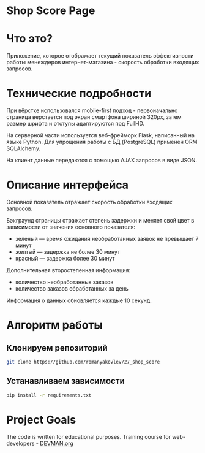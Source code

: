 # Shop Score Page

# Что это?

Приложение, которое отображает текущий показатель эффективности работы менеждеров интернет-магазина - скорость обработки входящих запросов.

# Технические подробности

При вёрстке использовался mobile-first подход - первоначально страница верстается под экран смартфона шириной 320px, затем размер шрифта и отступы адаптируются под FullHD.

На серверной части используется веб-фрейморк Flask, написанный на языке Python. Для упрощения работы с БД (PostgreSQL) применен ORM SQLAlchemy.

На клиент данные передаются с помощью AJAX запросов в виде JSON.


# Описание интерфейса

Основной показатель отражает скорость обработки входящих запросов.

Бэкграунд страницы отражает степень задержки и  меняет свой цвет в зависимости от значения основного показателя:
- зеленый — время ожидания необработанных заявок не превышает 7 минут
- желтый — задержка не более 30 минут
- красный — задержка более 30 минут

Дополнительная второстепенная информация:
- количество необработанных заказов
- количество заказов обработанных за день

Информация о данных обновляется каждые 10 секунд.

# Алгоритм работы

## Клонируем репозиторий

```sh
git clone https://github.com/romanyakovlev/27_shop_score
```

## Устанавливаем зависимости

```sh
pip install -r requirements.txt
```

# Project Goals

The code is written for educational purposes. Training course for web-developers - [DEVMAN.org](https://devman.org)
